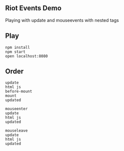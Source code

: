 ## Riot Events Demo

Playing with update and mouseevents with nested tags

## Play

```
npm install
npm start
open localhost:8080
```

## Order

```
update
html js
before-mount
mount
updated

mouseenter
update
html js
updated

mouseleave
update
html js
updated
```
